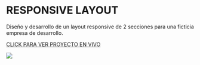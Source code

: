 # RESPONSIVE LAYOUT

Diseño y desarrollo de un layout responsive de 2 secciones para una ficticia empresa de desarrollo.

[CLICK PARA VER PROYECTO EN VIVO](https://fhranko.github.io/Responsive-Layout-Html-Css)

![](images/screencapture-Responsive-Layout.png)
